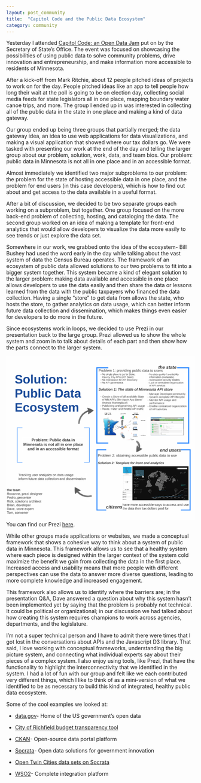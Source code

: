 ```yaml
---
layout: post_community
title:  "Capitol Code and the Public Data Ecosystem"
category: community
---
```


Yesterday I attended [Capitol Code: an Open Data Jam](http://capitolcode.mn.gov/) put on by the Secretary of State’s Office. The event was focused on showcasing the possibilities of using public data to solve community problems, drive innovation and entrepreneurship, and make information more accessible to residents of Minnesota.

After a kick-off from Mark Ritchie, about 12 people pitched ideas of projects to work on for the day. People pitched ideas like an app to tell people how long their wait at the poll is going to be on election day, collecting social media feeds for state legislators all in one place, mapping boundary water canoe trips, and more. The group I ended up in was interested in collecting all of the public data in the state in one place and making a kind of data gateway.

Our group ended up being three groups that partially merged; the data gateway idea, an idea to use web applications for data visualizations, and making a visual application that showed where our tax dollars go. We were tasked with presenting our work at the end of the day and telling the larger group about our problem, solution, work, data, and team bios. Our problem: public data in Minnesota is not all in one place and in an accessible format.

Almost immediately we identified two major subproblems to our problem: the problem for the state of hosting accessible data in one place, and the problem for end users (in this case developers), which is how to find out about and get access to the data available in a useful format.

After a bit of discussion, we decided to be two separate groups each working on a subproblem, but together. One group focused on the more back-end problem of collecting, hosting, and cataloging the data. The second group worked on an idea of making a template for front-end analytics that would allow developers to visualize the data more easily to see trends or just explore the data set. 

Somewhere in our work, we grabbed onto the idea of the ecosystem- Bill Bushey had used the word early in the day while talking about the vast system of data the Census Bureau operates. The framework of an ecosystem of public data allowed solutions to our two problems to fit into a bigger system together. This system became a kind of elegant solution to the larger problem: making data available and accessible in one place allows developers to use the data easily and then share the data or lessons learned from the data with the public taxpayers who financed the data collection. Having a single “store” to get data from allows the state, who hosts the store, to gather analytics on data usage, which can better inform future data collection and dissemination, which makes things even easier for developers to do more in the future.

Since ecosystems work in loops, we decided to use Prezi in our presentation back to the large group. Prezi allowed us to show the whole system and zoom in to talk about details of each part and then show how the parts connect to the larger system. 

![Presentation](/images/2014/capitol-code-prezi.png)
You can find our Prezi [here](http://prezi.com/bcz4m35brttp/capitol-code-22214/?utm_campaign=share&utm_medium=copy).

While other groups made applications or websites, we made a conceptual framework that shows a cohesive way to think about a system of public data in Minnesota. This framework allows us to see that a healthy system where each piece is designed within the larger context of the system cold maximize the benefit we gain from collecting the data in the first place. Increased access and usability means that more people with different perspectives can use the data to answer more diverse questions, leading to more complete knowledge and increased engagement.

This framework also allows us to identify where the barriers are; in the presentation Q&A, Dave answered a question about why this system hasn’t been implemented yet by saying that the problem is probably not technical. It could be political or organizational; in our discussion we had talked about how creating this system requires champions to work across agencies, departments, and the legislature.

I’m not a super technical person and I have to admit there were times that I got lost in the conversations about APIs and the Javascript D3 library. That said, I love working with conceptual frameworks, understanding the big picture system, and connecting what individual experts say about their pieces of a complex system. I also enjoy using tools, like Prezi, that have the functionality to highlight the interconnectivity that we identified in the system. I had a lot of fun with our group and felt like we each contributed very different things, which I like to think of as a mini-version of what we identified to be as necessary to build this kind of integrated, healthy public data ecosystem.

Some of the cool examples we looked at:

* [data.gov](http://www.data.gov/)- Home of the US government’s open data

* [City of Richfield budget transparency tool](http://www.ci.richfield.mn.us/index.aspx?page=37&recordid=397)

* [CKAN](http://ckan.org/)- Open-source data portal platform

* [Socrata](http://www.socrata.com/)- Open data solutions for government innovation

* [Open Twin Cities data sets on Socrata](https://communities.socrata.com/catalog/open-twin-cities/)

* [WSO2](http://wso2.com/)- Complete integration platform

